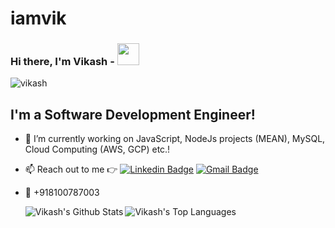 # iamvik

### Hi there, I'm Vikash -  <img src="https://media.giphy.com/media/WUlplcMpOCEmTGBtBW/giphy.gif" width="35">

<p align="left"> <img src="https://komarev.com/ghpvc/?username=viktech2" alt="vikash" /> </p> 

## I'm a Software Development Engineer!

- 🔭 I’m currently working on JavaScript, NodeJs projects (MEAN), MySQL, Cloud Computing (AWS, GCP) etc.!

- 📫 Reach out to me 👉
[![Linkedin Badge](https://img.shields.io/badge/-LinkedIn-blue?style=flat-square&logo=Linkedin&logoColor=white&link=https://www.linkedin.com/in/vikshaw/)](https://www.linkedin.com/in/vikshaw/) 
[![Gmail Badge](https://img.shields.io/badge/-Gmail-c14438?style=flat-square&logo=Gmail&logoColor=white&link=mailto:viktech36@gmail.com)](mailto:viktech36@gmail.com) 
<!--- 🥅 2020 Goals: Contribute more to Open Source projects --->
- 📱 +918100787003

  <img align="left" alt="Vikash's Github Stats" src="https://github-readme-stats.vercel.app/api?username=viktech2&show_icons=true&hide_border=true" />
  
  <img align="left" alt="Vikash's Top Languages" src="https://github-readme-stats.vercel.app/api/top-langs/?username=viktech2&langs_count=10&layout=compact" />
 

[instagram]: https://instagram.com/viktech2
[linkedin]: https://linkedin.com/in/vikshaw/

